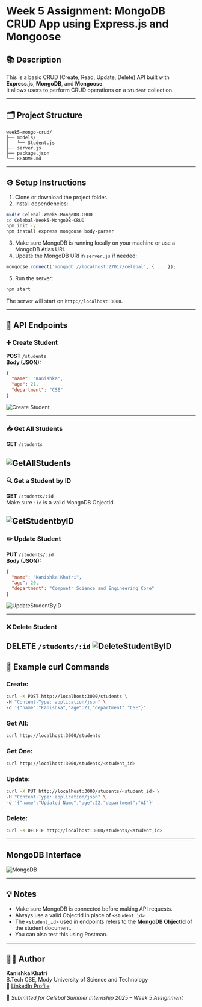 # Week 5 Assignment: MongoDB CRUD App using Express.js and Mongoose

## 📚 Description

This is a basic CRUD (Create, Read, Update, Delete) API built with **Express.js**, **MongoDB**, and **Mongoose**.  
It allows users to perform CRUD operations on a `Student` collection.

---

## 🗂️ Project Structure

```
week5-mongo-crud/
├── models/
│   └── Student.js
├── server.js
├── package.json
└── README.md
```

---

## ⚙️ Setup Instructions

1. Clone or download the project folder.
2. Install dependencies:

```bash
mkdir Celebal-Week5-MongoDB-CRUD
cd Celebal-Week5-MongoDB-CRUD
npm init -y
npm install express mongoose body-parser
```

3. Make sure MongoDB is running locally on your machine or use a MongoDB Atlas URI.
4. Update the MongoDB URI in `server.js` if needed:

```js
mongoose.connect('mongodb://localhost:27017/celebal', { ... });
```

5. Run the server:

```bash
npm start
```

The server will start on `http://localhost:3000`.

---

## 📌 API Endpoints

### ➕ Create Student

**POST** `/students`  
**Body (JSON):**
```json
{
  "name": "Kanishka",
  "age": 21,
  "department": "CSE"
}
```
![Create Student](./CreateStudent.png)

---

### 📥 Get All Students

**GET** `/students`

![GetAllStudents](GetAllStudents.png)
---

### 🔍 Get a Student by ID

**GET** `/students/:id`  
Make sure `:id` is a valid MongoDB ObjectId.

![GetStudentbyID](GetStudentByID.png)
---

### ✏️ Update Student

**PUT** `/students/:id`  
**Body (JSON):**
```json
{
  "name": "Kanishka Khatri",
  "age": 20,
  "department": "Compuetr Science and Engineering Core"
}
```
![UpdateStudentByID](UpdateStudentByID.png)

---

### ❌ Delete Student

**DELETE** `/students/:id`
![DeleteStudentByID](DeleteStudentByID.png)
---

## 🧪 Example curl Commands

### Create:
```bash
curl -X POST http://localhost:3000/students \
-H "Content-Type: application/json" \
-d '{"name":"Kanishka","age":21,"department":"CSE"}'
```

### Get All:
```bash
curl http://localhost:3000/students
```

### Get One:
```bash
curl http://localhost:3000/students/<student_id>
```

### Update:
```bash
curl -X PUT http://localhost:3000/students/<student_id> \
-H "Content-Type: application/json" \
-d '{"name":"Updated Name","age":22,"department":"AI"}'
```

### Delete:
```bash
curl -X DELETE http://localhost:3000/students/<student_id>
```

---
## MongoDB Interface
![MongoDB](image.png)

---

## 💡 Notes

- Make sure MongoDB is connected before making API requests.
- Always use a valid ObjectId in place of `<student_id>`.
- The `<student_id>` used in endpoints refers to the **MongoDB ObjectId** of the student document.
- You can also test this using Postman.

---

## 👩‍💻 Author

**Kanishka Khatri**  
B.Tech CSE, Mody University of Science and Technology  
🔗 [LinkedIn Profile](https://www.linkedin.com/in/kanishka-khatri/)

📌 *Submitted for Celebal Summer Internship 2025 – Week 5 Assignment*
